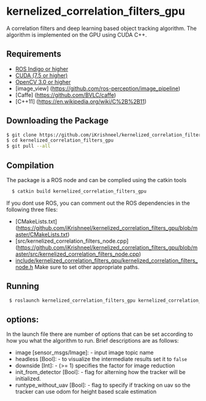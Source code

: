 kernelized_correlation_filters_gpu
====================================
A correlation filters and deep learning based object tracking algorithm. The algorithm is implemented on the GPU using CUDA C++. 

Requirements
------------
- [ROS Indigo or higher](http://wiki.ros.org/kinetic)
- [CUDA (7.5 or higher)](https://developer.nvidia.com/cuda-downloads)
- [OpenCV 3.0 or higher](https://github.com/opencv/opencv)
- [image_view] (https://github.com/ros-perception/image_pipeline)
- [Caffe] (https://github.com/BVLC/caffe) 
- [C++11] (https://en.wikipedia.org/wiki/C%2B%2B11)

Downloading the Package
------------
```bash
$ git clone https://github.com/iKrishneel/kernelized_correlation_filters_gpu.git
$ cd kernelized_correlation_filters_gpu
$ git pull --all
```

Compilation
------------
The package is a ROS node and can be complied using the catkin tools
```bash
  $ catkin build kernelized_correlation_filters_gpu
```

If you dont use ROS, you can comment out the ROS dependencies in the following three files: 
- [CMakeLists.txt] (https://github.com/iKrishneel/kernelized_correlation_filters_gpu/blob/master/CMakeLists.txt)
- [src/kernelized_correlation_filters_node.cpp] (https://github.com/iKrishneel/kernelized_correlation_filters_gpu/blob/master/src/kernelized_correlation_filters_node.cpp)
- [include/kernelized_correlation_filters_gpu/kernelized_correlation_filters_node.h](https://github.com/iKrishneel/kernelized_correlation_filters_gpu/blob/master/include/kernelized_correlation_filters_gpu/kernelized_correlation_filters_node.h)
Make sure to set other appropriate paths.

Running
------------
```bash
 $ roslaunch kernelized_correlation_filters_gpu kernelized_correlation_filters_gpu.launch
```

## options:
In the launch file there are number of options that can be set according to how you what the algorithm to run. Brief descriptions are as follows:
  - image [sensor_msgs/Image]: - input image topic name
  - headless [Bool]:  - to visualize the intermediate results set it to `false`
  - downside [Int]: - (>= 1) specifies the factor for image reduction
  - init_from_detector [Bool]: - flag for alterning how the tracker will be initialized.
  - runtype_without_uav [Bool]: - flag to specify if tracking on uav so the tracker can use odom for height based scale estimation
